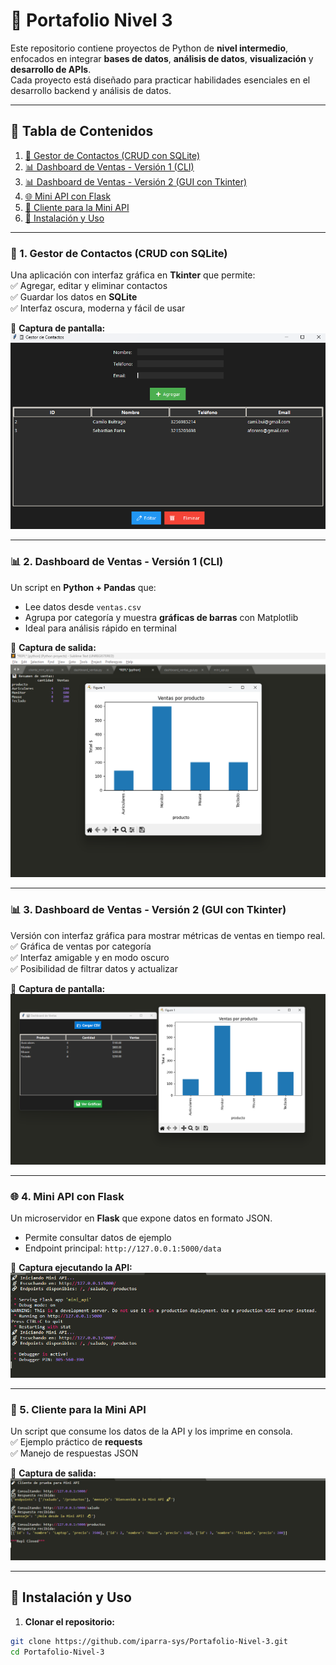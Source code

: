 # 📂 Portafolio Nivel 3

Este repositorio contiene proyectos de Python de **nivel intermedio**, enfocados en integrar **bases de datos**, **análisis de datos**, **visualización** y **desarrollo de APIs**.  
Cada proyecto está diseñado para practicar habilidades esenciales en el desarrollo backend y análisis de datos.

---

## 🧾 Tabla de Contenidos

1. [📇 Gestor de Contactos (CRUD con SQLite)](#-1-gestor-de-contactos-crud-con-sqlite)
2. [📊 Dashboard de Ventas - Versión 1 (CLI)](#-2-dashboard-de-ventas---versión-1-cli)
3. [📊 Dashboard de Ventas - Versión 2 (GUI con Tkinter)](#-3-dashboard-de-ventas---versión-2-gui-con-tkinter)
4. [🌐 Mini API con Flask](#-4-mini-api-con-flask)
5. [📡 Cliente para la Mini API](#-5-cliente-para-la-mini-api)
6. [🚀 Instalación y Uso](#-instalación-y-uso)

---

### 📇 1. Gestor de Contactos (CRUD con SQLite)

Una aplicación con interfaz gráfica en **Tkinter** que permite:  
✅ Agregar, editar y eliminar contactos  
✅ Guardar los datos en **SQLite**  
✅ Interfaz oscura, moderna y fácil de usar  

📸 **Captura de pantalla:**  
![Gestor de Contactos](assets/gestor_contactos.png)

---

### 📊 2. Dashboard de Ventas - Versión 1 (CLI)

Un script en **Python + Pandas** que:  
- Lee datos desde `ventas.csv`  
- Agrupa por categoría y muestra **gráficas de barras** con Matplotlib  
- Ideal para análisis rápido en terminal  

📸 **Captura de salida:**  
![Dashboard CLI](assets/dashboard_basico.png)

---

### 📊 3. Dashboard de Ventas - Versión 2 (GUI con Tkinter)

Versión con interfaz gráfica para mostrar métricas de ventas en tiempo real.  
✅ Gráfica de ventas por categoría  
✅ Interfaz amigable y en modo oscuro  
✅ Posibilidad de filtrar datos y actualizar  

📸 **Captura de pantalla:**  
![Dashboard GUI](assets/dashboard_interactivo.png)

---

### 🌐 4. Mini API con Flask

Un microservidor en **Flask** que expone datos en formato JSON.  
- Permite consultar datos de ejemplo  
- Endpoint principal: `http://127.0.0.1:5000/data`  

📸 **Captura ejecutando la API:**  
![Mini API](assets/mini_api.png)

---

### 📡 5. Cliente para la Mini API

Un script que consume los datos de la API y los imprime en consola.  
✅ Ejemplo práctico de **requests**  
✅ Manejo de respuestas JSON  

📸 **Captura de salida:**  
![Cliente API](assets/cliente_api.png)

---

## 🚀 Instalación y Uso

1. **Clonar el repositorio:**
```bash
git clone https://github.com/iparra-sys/Portafolio-Nivel-3.git
cd Portafolio-Nivel-3

